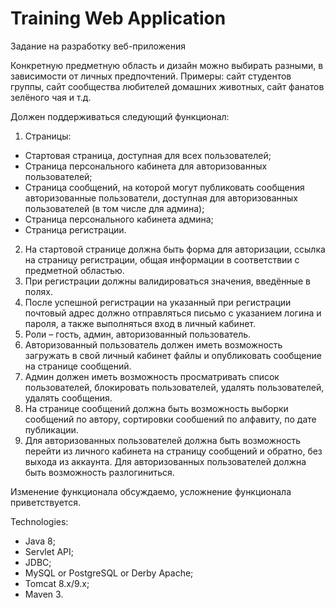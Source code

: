# Training Web Application

Задание на разработку веб-приложения

Конкретную предметную область и дизайн можно выбирать разными, в зависимости от личных предпочтений. Примеры: сайт студентов группы, сайт сообщества любителей домашних животных, сайт фанатов зелёного чая и т.д.

Должен поддерживаться следующий функционал:
1.	Страницы:
- Стартовая страница, доступная для всех пользователей;
- Страница персонального кабинета для авторизованных пользователей;
- Страница сообщений, на которой могут публиковать сообщения авторизованные пользователи, доступная для авторизованных пользователей (в том числе для админа);
- Страница персонального кабинета админа;
- Страница регистрации.
2.	На стартовой странице должна быть форма для авторизации, ссылка на страницу регистрации, общая информации в соответствии с предметной областью.
3.	При регистрации должны валидироваться значения, введённые в полях.
4.	После успешной регистрации на указанный при регистрации почтовый адрес должно отправляться письмо с указанием логина и пароля, а также выполняться вход в личный кабинет.
5.	Роли – гость, админ, авторизованный пользователь.
6.	Авторизованный пользователь должен иметь возможность загружать в свой личный кабинет файлы и опубликовать сообщение на странице сообщений.
7.	Админ должен иметь возможность просматривать список пользователей, блокировать пользователей, удалять пользователей, удалять сообщения.
8.	На странице сообщений должна быть возможность выборки сообщений по автору, сортировки сообшений по алфавиту, по дате публикации.
9.	Для авторизованных пользователей должна быть возможность перейти из личного кабинета на страницу сообщений и обратно, без выхода из аккаунта. Для авторизованных пользователей должна быть возможность разлогиниться.

Изменение функционала обсуждаемо, усложнение функционала приветствуется.

Technologies:
- Java 8;
- Servlet API;
- JDBC;
- MySQL or PostgreSQL or Derby Apache;
- Tomcat 8.x/9.x;
- Maven 3.